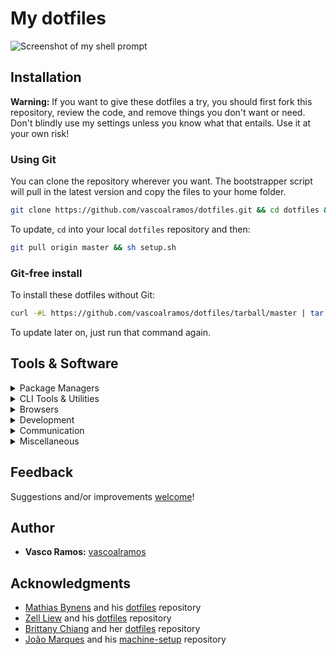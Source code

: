 # My dotfiles

![Screenshot of my shell prompt](https://i.imgur.com/yec0STZ.png)

## Installation

**Warning:** If you want to give these dotfiles a try, you should first fork this repository, review the code, and remove things you don't want or need. Don't blindly use my settings unless you know what that entails. Use it at your own risk!

### Using Git

You can clone the repository wherever you want. The bootstrapper script will pull in the latest version and copy the files to your home folder.

```bash
git clone https://github.com/vascoalramos/dotfiles.git && cd dotfiles && sh setup.sh
```

To update, `cd` into your local `dotfiles` repository and then:

```bash
git pull origin master && sh setup.sh
```

### Git-free install

To install these dotfiles without Git:

```bash
curl -#L https://github.com/vascoalramos/dotfiles/tarball/master | tar -xzv --strip-components 1 --exclude={LICENSE} && sh setup.sh
```

To update later on, just run that command again.

## Tools & Software

<details>
<summary>Package Managers</summary>

-   [Snap](https://snapcraft.io/)

</details>

<details>
<summary>CLI Tools & Utilities</summary>

-   [ZSH](https://github.com/robbyrussell/oh-my-zsh/wiki/Installing-ZSH)
-   [Oh My Zsh](https://github.com/robbyrussell/oh-my-zsh)
-   [Spaceship Prompt for ZSH](https://github.com/denysdovhan/spaceship-prompt)
-   [zsh-syntax-highlighting](https://github.com/zsh-users/zsh-syntax-highlighting)
-   [zsh-autosuggestions](https://github.com/zsh-users/zsh-autosuggestions)

</details>

<details>
<summary>Browsers</summary>

-   [Brave](https://brave.com/)
-   [Chromium](https://www.chromium.org/Home/)
-   [Firefox](https://www.mozilla.org/en-US/firefox/new/)

</details>

<details>
<summary>Development</summary>

-   [Visual Studio Code](https://code.visualstudio.com/)
-   [PyCharm](https://www.jetbrains.com/pycharm/)
-   [IntelliJ](https://www.jetbrains.com/idea/)
-   [Postman](https://www.getpostman.com/)
-   [Docker](https://docs.docker.com/engine/install/ubuntu/)
-   [Docker Compose](https://docs.docker.com/compose/install/#install-using-pip)

</details>

<details>
<summary>Communication</summary>

-   [Slack](https://slack.com/)
-   [Mailspring](https://getmailspring.com/)

</details>

<details>
<summary>Miscellaneous</summary>

-   [Spotify](https://www.spotify.com/)
-   [VLC](http://www.videolan.org/)

</details>

## Feedback

Suggestions and/or improvements [welcome](https://github.com/vascoalramos/dotfiles/issues)!

## Author

-   **Vasco Ramos:** [vascoalramos](https://github.com/vascoalramos)

## Acknowledgments

-   [Mathias Bynens](https://mathiasbynens.be/) and his [dotfiles](https://github.com/mathiasbynens/dotfiles) repository
-   [Zell Liew](https://zellwk.com/) and his [dotfiles](https://github.com/zellwk/dotfiles) repository
-   [Brittany Chiang](https://brittanychiang.com/) and her [dotfiles](https://github.com/bchiang7/dotfiles) repository
-   [João Marques](https://jmarques.icu/) and his [machine-setup](https://github.com/joao-p-marques/machine-setup) repository

